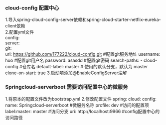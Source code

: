 ### cloud-config 配置中心
1.导入spring-cloud-config-server依赖和spring-cloud-starter-netflix-eureka-client依赖<br>
2.配置yml文件<br>
config:<br>
      server:<br>
        git:<br>
          uri: https://github.com/177222/cloud-config.git  #配置git服务地址
          username: huo #配置git用户名
          password: asasdd #配置git密码
          search-paths:
            - cloud-config  #仓库名
          default-label: master # 使用的默认分支，默认为 master
          clone-on-start: true
3.启动项添加@EnableConfigServer注解
### Springcloud-serverboot 需要访问配置中心的微服务
1.将原本的配置文件改为bootstrap.yml
2.修改配置文件
spring:
  cloud:
    config:
      name: Springcloud-serverboot #微服务名称
      profile: dev #访问的配置项
      label:master: master #访问分支
      uri: http://localhost:9966 #config配置中心的访问路径
